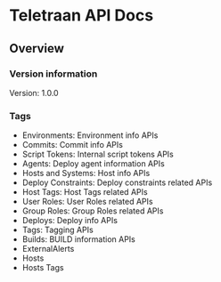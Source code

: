 # Teletraan API Docs

## Overview
### Version information
Version: 1.0.0

### Tags

* Environments: Environment info APIs
* Commits: Commit info APIs
* Script Tokens: Internal script tokens APIs
* Agents: Deploy agent information APIs
* Hosts and Systems: Host info APIs
* Deploy Constraints: Deploy constraints related APIs
* Host Tags: Host Tags related APIs
* User Roles: User Roles related APIs
* Group Roles: Group Roles related APIs
* Deploys: Deploy info APIs
* Tags: Tagging APIs
* Builds: BUILD information APIs
* ExternalAlerts
* Hosts
* Hosts Tags


